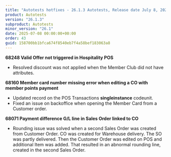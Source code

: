 ```yaml
---
title: "Autotests hotfixes - 26.1.3 Autotests, Release date July 8, 2025 - Hotfixes"
product: Autotests
version: "26.1.3"
subproduct: Autotests
minor_version: "26.1"
date: 2025-07-08 00:00:00+00:00
order: 43
guid: 158700bb1bfca674f8540eb7f4a58bef183063a8
---
```


<strong>68248 Valid Offer not triggered in Hospitality POS</strong>
<ul><li>Resolved discount was not  applied when the Member Club did not have attributes.</li></ul>
<strong>68160 Member card number missing error when editing a CO with member points payment</strong>
<ul><li>Updated record on the POS Transactions <b>singleinstance</b> codeunit.</li>
<li>Fixed an issue on backoffice when opening the Member Card from a Customer order.</li></ul>
<strong>68071 Payment difference G/L line in Sales Order linked to CO</strong>
<ul><li>Rounding issue was solved when a second Sales Order was created from Customer Order. CO was created for Warehouse delivery. The SO was partly delivered. Then the Customer Order was edited on POS and additional Item was added. That resulted in an abnormal rounding line, created in the second Sales Order.</li></ul>
